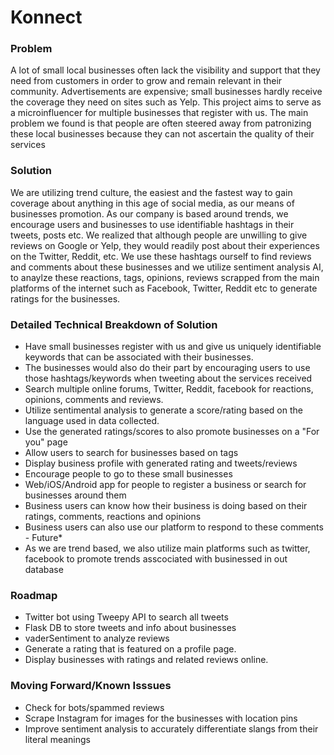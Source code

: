 # Konnect

### Problem

A lot of small local businesses often lack the visibility and support that they need from customers in order to grow and remain relevant in their community. Advertisements are expensive; small businesses hardly receive the coverage they need on sites such as Yelp. This project aims to serve as a microinfluencer for multiple businesses that register with us. The main problem we found is that people are often steered away from patronizing these local businesses because they can not ascertain the quality of their services

### Solution

We are utilizing trend culture, the easiest and the fastest way to gain coverage about anything in this age of social media, as our means of businesses promotion. As our company is based around trends, we encourage users and businesses to use identifiable hashtags in their tweets, posts etc. We realized that although people are unwilling to give reviews on Google or Yelp, they would readily post about their experiences on the Twitter, Reddit, etc. We use these hashtags ourself to find reviews and comments about these businesses and we utilize sentiment analysis AI, to anaylze these reactions, tags, opinions, reviews scrapped from the main platforms of the internet such as Facebook, Twitter, Reddit etc to generate ratings for the businesses.

### Detailed Technical Breakdown of Solution

- Have small businesses register with us and give us uniquely identifiable keywords that can be associated with their businesses.
- The businesses would also do their part by encouraging users to use those hashtags/keywords when tweeting about the services received
- Search multiple online forums, Twitter, Reddit, facebook for reactions, opinions, comments and reviews.
- Utilize sentimental analysis to generate a score/rating based on the language used in data collected.
- Use the generated ratings/scores to also promote businesses on a "For you" page
- Allow users to search for businesses based on tags
- Display business profile with generated rating and tweets/reviews
- Encourage people to go to these small businesses
- Web/iOS/Android app for people to register a business or search for businesses around them
- Business users can know how their business is doing based on their ratings, comments, reactions and opinions
- Business users can also use our platform to respond to these comments - Future\*
- As we are trend based, we also utilize main platforms such as twitter, facebook to promote trends asscociated with businessed in out database

### Roadmap

- Twitter bot using Tweepy API to search all tweets
- Flask DB to store tweets and info about businesses
- vaderSentiment to analyze reviews
- Generate a rating that is featured on a profile page.
- Display businesses with ratings and related reviews online.

### Moving Forward/Known Isssues

- Check for bots/spammed reviews
- Scrape Instagram for images for the businesses with location pins
- Improve sentiment analysis to accurately differentiate slangs from their literal meanings
